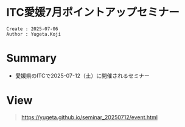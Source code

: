 ITC愛媛7月ポイントアップセミナー
===
```
Create : 2025-07-06
Author : Yugeta.Koji
```

# Summary
- 愛媛県のITCで2025-07-12（土）に開催されるセミナー


# View
> https://yugeta.github.io/seminar_20250712/event.html

